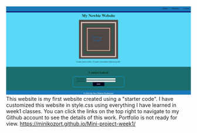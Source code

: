 ![alt text](<Mini Project Week 1.PNG>)
This website is my first website created using a "starter code".
I have customized this website in style.css using everything I have learned in week1 classes.
You can click the links on the top right to navigate to my Github account to see the details of this work. 
Portfolio is not ready for view.
https://minikozort.github.io/Mini-project-week1/